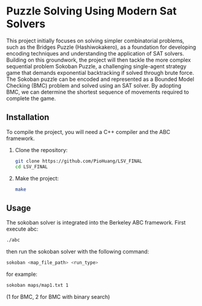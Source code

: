 # Puzzle Solving Using Modern Sat Solvers

This project initially focuses on solving simpler combinatorial problems, such as the Bridges Puzzle (Hashiwokakero), as a foundation for developing encoding techniques and understanding the application of SAT solvers. Building on this groundwork, the project will then tackle the more complex sequential problem Sokoban Puzzle, a challenging single-agent strategy game that demands exponential backtracking if solved through brute force.
The Sokoban puzzle can be encoded and represented as a Bounded Model Checking (BMC) problem and solved using an SAT solver. By adopting BMC, we can determine the shortest sequence of movements required to complete the game.

## Installation

To compile the project, you will need a C++ compiler and the ABC framework.

1. Clone the repository:

   ```sh
   git clone https://github.com/PioHuang/LSV_FINAL
   cd LSV_FINAL
   ```

2. Make the project:
   ```sh
   make
   ```

## Usage

The sokoban solver is integrated into the Berkeley ABC framework.
First execute abc:

```sh
./abc
```

then run the sokoban solver with the following command:

```sh
sokoban <map_file_path> <run_type>
```

for example:

```sh
sokoban maps/map1.txt 1
```

(1 for BMC, 2 for BMC with binary search)
